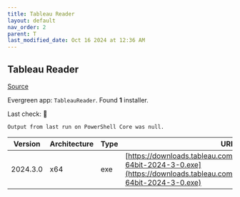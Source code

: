 ```yaml
---
title: Tableau Reader
layout: default
nav_order: 2
parent: T
last_modified_date: Oct 16 2024 at 12:36 AM
---
```


## Tableau Reader

[Source](https://www.tableau.com/)

Evergreen app: `TableauReader`. Found **1** installer.

Last check: 🔴
```
Output from last run on PowerShell Core was null.
```

| Version  | Architecture | Type | URI                                                                                                                                                    |
| -------- | ------------ | ---- | ------------------------------------------------------------------------------------------------------------------------------------------------------ |
| 2024.3.0 | x64          | exe  | [https://downloads.tableau.com/tssoftware/TableauReader-64bit-2024-3-0.exe](https://downloads.tableau.com/tssoftware/TableauReader-64bit-2024-3-0.exe) |
